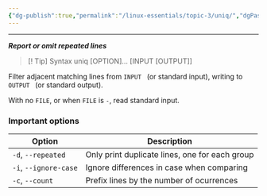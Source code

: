 ```yaml
---
{"dg-publish":true,"permalink":"/linux-essentials/topic-3/uniq/","dgPassFrontmatter":true}
---
```


---
___Report or omit repeated lines___

> [! Tip] Syntax
	 uniq [OPTION]... [INPUT [OUTPUT]]

Filter adjacent matching lines from  `INPUT ` (or standard input), writing to  `OUTPUT ` (or standard output).

With no `FILE`, or when `FILE` is `-`, read standard input.

### Important options

| Option                | Description                                    |
| --------------------- | ---------------------------------------------- |
| `-d`, `--repeated`    | Only print duplicate lines, one for each group |
| `-i`, `--ignore-case` | Ignore differences in case when comparing      |
| `-c`, `--count`       | Prefix lines by the number of ocurrences       |
